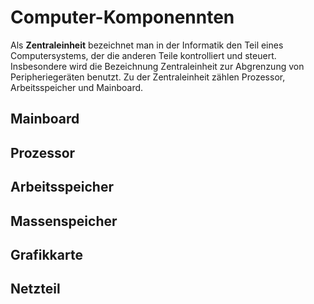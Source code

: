 # Computer-Komponennten
Als **Zentraleinheit** bezeichnet man in der Informatik den Teil eines Computersystems, der die anderen Teile kontrolliert und steuert. Insbesondere wird die Bezeichnung Zentraleinheit zur Abgrenzung von Peripheriegeräten benutzt. Zu der Zentraleinheit zählen Prozessor, Arbeitsspeicher und Mainboard.

## Mainboard

## Prozessor

## Arbeitsspeicher

## Massenspeicher

## Grafikkarte

## Netzteil
